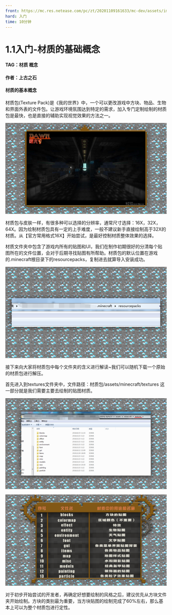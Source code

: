 ```yaml
---
front: https://mc.res.netease.com/pc/zt/20201109161633/mc-dev/assets/img/1_1.825ef175.png
hard: 入门
time: 10分钟
---
```


# 1.1入门-材质的基础概念



#### TAG：材质 概念

#### 作者：上古之石



#### 材质的基本概念

材质包(Texture Pack)是《我的世界》中，一个可以更改游戏中方块、物品、生物和界面外表的文件包。让游戏环境氛围达到特定的需求，加入专门定制绘制的材质包是最快，也是直接的辅助实现视觉效果的方法之一。

![](./images/1_1.png)



材质包与皮肤一样，有很多种可以选择的分辨率，通常尺寸选择：16X，32X，64X。因为绘制材质包具有一定的上手难度，一般不建议新手直接绘制高于32X的材质。从【官方常用格式16X】开始尝试，是最好控制材质整体效果的选择。

 

材质文件夹中包含了游戏内所有的贴图和UI，我们在制作初期很好的分清每个贴图所在的文件位置，会对于后期寻找贴图有所帮助。材质包的默认位置在游戏的.minecraft根目录下的resourcepacks，复制进去就算导入安装成功。

![](./images/1_2.png)



接下来向大家将材质包中每个文件夹的含义进行解读~我们可以随机下载一个原始的材质包进行解压。

首先进入到textures文件夹中，文件路径：材质包/assets/minecraft/textures 这一部分就是我们需要主要去绘制的贴图材质。

![](./images/1_3.png)



![](./images/1_4.png)



对于初步开始尝试的开发者，再确定好想要绘制的风格之后，建议优先从方块文件夹开始绘制。方块的类别最为重要，当方块贴图的绘制完成了60%左右，那么基本上可以为整个材质包进行定性。 